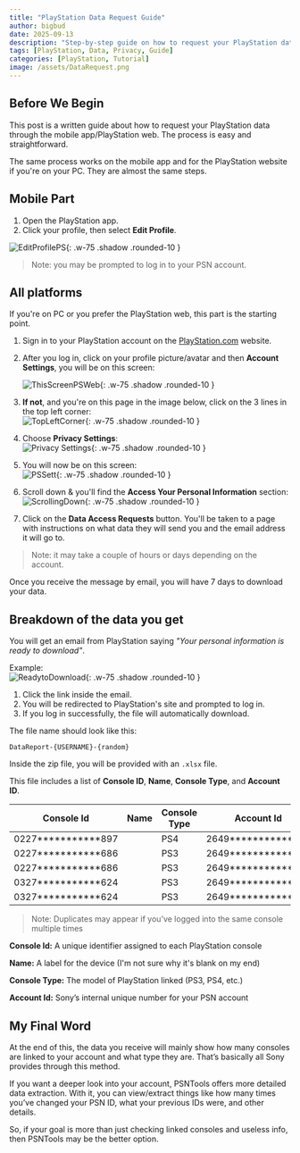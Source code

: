 ```yaml
---
title: "PlayStation Data Request Guide"
author: bigbud
date: 2025-09-13
description: "Step-by-step guide on how to request your PlayStation data through the official Sony website and mobile app, including details on what data you receive."
tags: [PlayStation, Data, Privacy, Guide]
categories: [PlayStation, Tutorial]
image: /assets/DataRequest.png
---
```


## Before We Begin
This post is a written guide about how to request your PlayStation data through the mobile app/PlayStation web. The process is easy and straightforward.

The same process works on the mobile app and for the PlayStation website if you're on your PC. They are almost the same steps.


## Mobile Part

1. Open the PlayStation app.  
2. Click your profile, then select **Edit Profile**.  

![EditProfilePS](/assets/PSNApp/EditProfilePS.jpg){: .w-75 .shadow .rounded-10 }

> Note: you may be prompted to log in to your PSN account.


## All platforms

If you're on PC or you prefer the PlayStation web, this part is the starting point.

1. Sign in to your PlayStation account on the [PlayStation.com](https://www.playstation.com) website.  
2. After you log in, click on your profile picture/avatar and then **Account Settings**, you will be on this screen:  

   ![ThisScreenPSWeb](/assets/PSWeb/ThisScreenPSWeb.jpg){: .w-75 .shadow .rounded-10 }  
3. **If not**, and you're on this page in the image below, click on the 3 lines in the top left corner:  
   ![TopLeftCorner](/assets/PSWeb/TopLeftCorner.jpg){: .w-75 .shadow .rounded-10 }  
4. Choose **Privacy Settings**:  
   ![Privacy Settings](/assets/PSWeb/PrivacySettingsClick.jpg){: .w-75 .shadow .rounded-10 }  
5. You will now be on this screen:  
   ![PSSett](/assets/PSWeb/PrivacySettingsSection.jpg){: .w-75 .shadow .rounded-10 }  
6. Scroll down & you'll find the **Access Your Personal Information** section:  
   ![ScrollingDown](/assets/PSWeb/ScrollingDown.jpg){: .w-75 .shadow .rounded-10 }  
7. Click on the **Data Access Requests** button. You'll be taken to a page with instructions on what data they will send you and the email address it will go to.  

> Note: it may take a couple of hours or days depending on the account.  

Once you receive the message by email, you will have 7 days to download your data.


## Breakdown of the data you get

You will get an email from PlayStation saying *"Your personal information is ready to download"*.  

Example:  
![ReadytoDownload](/assets/PSWeb/ReadytoDownload.jpg){: .w-75 .shadow .rounded-10 }  

1. Click the link inside the email.  
2. You will be redirected to PlayStation's site and prompted to log in.  
3. If you log in successfully, the file will automatically download.  

The file name should look like this:

```DataReport-{USERNAME}-{random}```

Inside the zip file, you will be provided with an `.xlsx` file.  

This file includes a list of **Console ID**, **Name**, **Console Type**, and **Account ID**.


| Console Id         | Name | Console Type | Account Id         |
| ------------------ | ---- | ------------ | ------------------ |
| 0227***********897 |      | PS4          | 2649***********603 |
| 0227***********686 |      | PS3          | 2649***********603 |
| 0227***********686 |      | PS3          | 2649***********603 |
| 0327***********624 |      | PS3          | 2649***********603 |
| 0327***********624 |      | PS3          | 2649***********603 |



> Note: Duplicates may appear if you’ve logged into the same console multiple times

**Console Id:** A unique identifier assigned to each PlayStation console  

**Name:** A label for the device (I'm not sure why it's blank on my end)  

**Console Type:** The model of PlayStation linked (PS3, PS4, etc.)  

**Account Id:** Sony’s internal unique number for your PSN account


## My Final Word
At the end of this, the data you receive will mainly show how many consoles are linked to your account and what type they are. That’s basically all Sony provides through this method.

If you want a deeper look into your account, PSNTools offers more detailed data extraction. With it, you can view/extract things like how many times you’ve changed your PSN ID, what your previous IDs were, and other details.

So, if your goal is more than just checking linked consoles and useless info, then PSNTools may be the better option.
